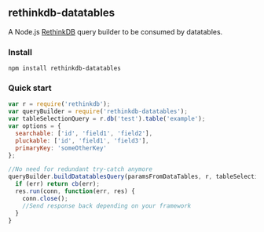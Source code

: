 rethinkdb-datatables
--------------------

A Node.js <a href="https://www.rethinkdb.com/">RethinkDB</a> query builder to be consumed by <a hrf="https://datatables.net/">datatables</a>.

### Install

```
npm install rethinkdb-datatables
```

### Quick start

```js
var r = require('rethinkdb');
var queryBuilder = require('rethinkdb-datatables');
var tableSelectionQuery = r.db('test').table('example');
var options = {
  searchable: ['id', 'field1', 'field2'],
  pluckable: ['id', 'field1', 'field3'],
  primaryKey: 'someOtherKey'
};

//No need for redundant try-catch anymore
queryBuilder.buildDatatablesQuery(paramsFromDataTables, r, tableSelectionQuery, options, function(err, res) {
  if (err) return cb(err);
  res.run(conn, function(err, res) {
    conn.close();
    //Send response back depending on your framework
  }
}
```

